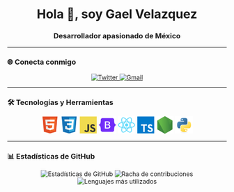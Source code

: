 <h1 align="center">Hola 👋, soy Gael Velazquez</h1>
<h3 align="center">Desarrollador apasionado de México</h3>

---

### 🌐 Conecta conmigo
<p align="center">
  <a href="https://x.com/gaelvelazquezlx" target="_blank" rel="noopener noreferrer">
    <img src="https://img.shields.io/badge/Twitter-%231DA1F2.svg?style=for-the-badge&logo=twitter&logoColor=white" alt="Twitter">
  </a>
  <a href="mailto:gaelvela18@gmail.com">
    <img src="https://img.shields.io/badge/Gmail-D14836?style=for-the-badge&logo=gmail&logoColor=white" alt="Gmail">
  </a>
</p>

---

### 🛠️ Tecnologías y Herramientas
<p align="center">
  <img src="https://raw.githubusercontent.com/devicons/devicon/master/icons/html5/html5-original.svg" alt="HTML5" width="40" height="40" />
  <img src="https://raw.githubusercontent.com/devicons/devicon/master/icons/css3/css3-original.svg" alt="CSS3" width="40" height="40" />
  <img src="https://raw.githubusercontent.com/devicons/devicon/master/icons/javascript/javascript-original.svg" alt="JavaScript" width="40" height="40" />
  <img src="https://raw.githubusercontent.com/devicons/devicon/master/icons/bootstrap/bootstrap-plain.svg" alt="Bootstrap" width="40" height="40" />
  <img src="https://raw.githubusercontent.com/devicons/devicon/master/icons/react/react-original.svg" alt="React" width="40" height="40" />
  <img src="https://raw.githubusercontent.com/devicons/devicon/master/icons/typescript/typescript-original.svg" alt="TypeScript" width="40" height="40" />
  <img src="https://raw.githubusercontent.com/devicons/devicon/master/icons/nodejs/nodejs-original.svg" alt="Node.js" width="40" height="40" />
  <img src="https://raw.githubusercontent.com/devicons/devicon/master/icons/python/python-original.svg" alt="Python" width="40" height="40" />
</p>

---

### 📊 Estadísticas de GitHub
<p align="center">
  <img src="https://github-readme-stats.vercel.app/api?username=GaelPA15&show_icons=true&theme=tokyonight" alt="Estadísticas de GitHub">
  <img src="https://github-readme-streak-stats.herokuapp.com/?user=GaelPA15&theme=tokyonight" alt="Racha de contribuciones">
  <img src="https://github-readme-stats.vercel.app/api/top-langs/?username=GaelPA15&layout=compact&theme=tokyonight" alt="Lenguajes más utilizados">
</p>
